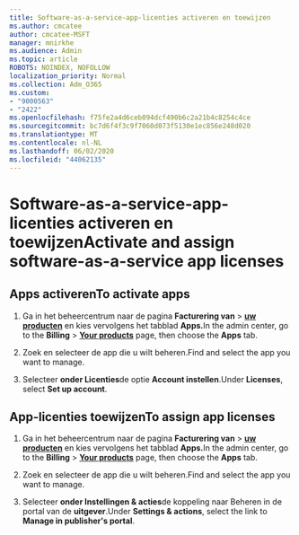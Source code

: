 ```yaml
---
title: Software-as-a-service-app-licenties activeren en toewijzen
ms.author: cmcatee
author: cmcatee-MSFT
manager: mnirkhe
ms.audience: Admin
ms.topic: article
ROBOTS: NOINDEX, NOFOLLOW
localization_priority: Normal
ms.collection: Adm_O365
ms.custom:
- "9000563"
- "2422"
ms.openlocfilehash: f75fe2a4d6ceb094dcf490b6c2a21b4c8254c4ce
ms.sourcegitcommit: bc7d6f4f3c9f7060d073f5130e1ec856e248d020
ms.translationtype: MT
ms.contentlocale: nl-NL
ms.lasthandoff: 06/02/2020
ms.locfileid: "44062135"
---
```

# <a name="activate-and-assign-software-as-a-service-app-licenses"></a><span data-ttu-id="0d178-102">Software-as-a-service-app-licenties activeren en toewijzen</span><span class="sxs-lookup"><span data-stu-id="0d178-102">Activate and assign software-as-a-service app licenses</span></span> 

## <a name="to-activate-apps"></a><span data-ttu-id="0d178-103">Apps activeren</span><span class="sxs-lookup"><span data-stu-id="0d178-103">To activate apps</span></span>

1. <span data-ttu-id="0d178-104">Ga in het beheercentrum naar de pagina **Facturering van**  >  **[uw producten](https://go.microsoft.com/fwlink/p/?linkid=842054)** en kies vervolgens het tabblad **Apps.**</span><span class="sxs-lookup"><span data-stu-id="0d178-104">In the admin center, go to the **Billing** > **[Your products](https://go.microsoft.com/fwlink/p/?linkid=842054)** page, then choose the **Apps** tab.</span></span>

2. <span data-ttu-id="0d178-105">Zoek en selecteer de app die u wilt beheren.</span><span class="sxs-lookup"><span data-stu-id="0d178-105">Find and select the app you want to manage.</span></span>

3. <span data-ttu-id="0d178-106">Selecteer **onder Licenties**de optie **Account instellen**.</span><span class="sxs-lookup"><span data-stu-id="0d178-106">Under **Licenses**, select **Set up account**.</span></span>  

## <a name="to-assign-app-licenses"></a><span data-ttu-id="0d178-107">App-licenties toewijzen</span><span class="sxs-lookup"><span data-stu-id="0d178-107">To assign app licenses</span></span>

1. <span data-ttu-id="0d178-108">Ga in het beheercentrum naar de pagina **Facturering van**  >  **[uw producten](https://go.microsoft.com/fwlink/p/?linkid=842054)** en kies vervolgens het tabblad **Apps.**</span><span class="sxs-lookup"><span data-stu-id="0d178-108">In the admin center, go to the **Billing** > **[Your products](https://go.microsoft.com/fwlink/p/?linkid=842054)** page, then choose the **Apps** tab.</span></span>

2. <span data-ttu-id="0d178-109">Zoek en selecteer de app die u wilt beheren.</span><span class="sxs-lookup"><span data-stu-id="0d178-109">Find and select the app you want to manage.</span></span>  

3. <span data-ttu-id="0d178-110">Selecteer **onder Instellingen & acties**de koppeling naar Beheren in de portal van de **uitgever**.</span><span class="sxs-lookup"><span data-stu-id="0d178-110">Under **Settings & actions**, select the link to **Manage in publisher's portal**.</span></span>